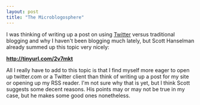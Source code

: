 ```yaml
---
layout: post
title: "The Microblogosphere"
---
```


<p>I was thinking of writing up a post on using <a href="http://www.twitter.com">Twitter</a> versus traditional blogging and why I haven't been blogging much lately, but Scott Hanselman already summed up this topic very nicely:</p>
  
<p><b><a href="http://tinyurl.com/2v7mkt">http://tinyurl.com/2v7mkt</a></b></p>
  
<p>All I really have to add to this topic is that I find myself more eager to open up twitter.com or a Twitter client than think of writing up a post for my site or opening up my RSS reader.  I'm not sure why that is yet, but I think Scott suggests some decent reasons.  His points may or may not be true in my case, but he makes some good ones nonetheless.</p>
 

